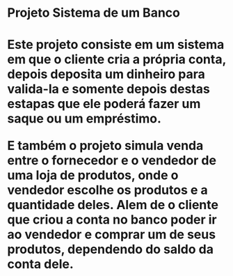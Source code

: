  <h1>
 Projeto Sistema de um Banco <h1>
 <p>
 Este projeto consiste em um sistema em que o cliente cria a própria conta, depois deposita um dinheiro para valida-la e somente depois destas estapas que ele poderá fazer um saque ou um empréstimo.<p>
 <p>
 E também o projeto simula venda entre o fornecedor e o vendedor de uma loja de produtos, onde o vendedor escolhe os produtos e a quantidade deles.
 Alem de o cliente que criou a conta no banco poder ir ao vendedor e comprar um de seus produtos, dependendo do saldo da conta dele.<p>

